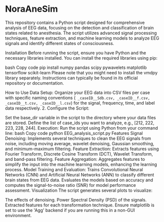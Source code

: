 # NoraAneSim

This repository contains a Python script designed for comprehensive analysis of EEG data, focusing on the detection and classification of brain states related to anesthesia. The script utilizes advanced signal processing techniques, feature extraction, and machine learning models to analyze EEG signals and identify different states of consciousness.

Installation
Before running the script, ensure you have Python and the necessary libraries installed. You can install the required libraries using pip:

bash
Copy code
pip install numpy pandas scipy pywavelets matplotlib tensorflow scikit-learn
Please note that you might need to install the vmdpy library separately. Instructions can typically be found in its official repository or documentation.

How to Use
Data Setup: Organize your EEG data into CSV files per case with specific naming conventions (`
_caseID__Sdb.csv, _caseID__f.csv, _caseID__t.csv, _caseID__l.csv`) for the signal, frequency, time, and label data respectively.
2. Configure the Script:

Set the base_dir variable in the script to the directory where your data files are stored.
Define the list of case_ids you want to analyze, e.g., [212, 222, 223, 228, 244].
Execution:
Run the script using Python from your command line:
bash
Copy code
python EEG_analysis_script.py
Features
Signal Denoising: Implements several techniques to clean the EEG signals from noise, including moving average, wavelet denoising, Gaussian smoothing, and minimum-maximum filtering.
Feature Extraction: Extracts features using Fourier Transform, Discrete Cosine Transform (DCT), Wavelet Transform, and band-pass filtering.
Feature Aggregation: Aggregates features to simplify the input into the machine learning models, enhancing the learning process.
Model Training and Evaluation: Trains Convolutional Neural Networks (CNN) and Artificial Neural Networks (ANN) to classify different brain states from EEG data. Evaluates the models based on accuracy and computes the signal-to-noise ratio (SNR) for model performance assessment.
Visualization
The script generates several plots to visualize:

The effects of denoising.
Power Spectral Density (PSD) of the signals.
Extracted features for each transformation technique.
Ensure matplotlib is set to use the 'Agg' backend if you are running this in a non-GUI environment.
